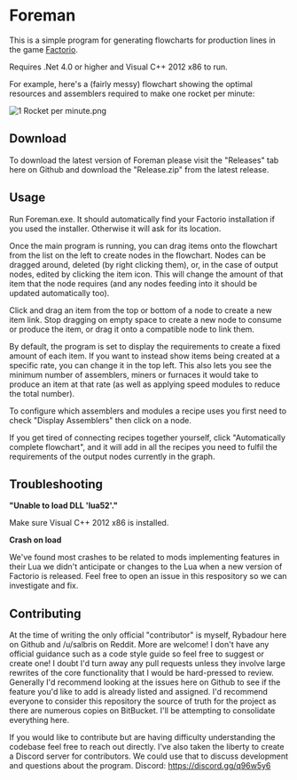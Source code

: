 # Foreman #

This is a simple program for generating flowcharts for production lines in the game [Factorio](https://www.factorio.com/).

Requires .Net 4.0 or higher and Visual C++ 2012 x86 to run.

For example, here's a (fairly messy) flowchart showing the optimal resources and assemblers required to make one rocket per minute:

![1 Rocket per minute.png](https://bitbucket.org/repo/ary6LR/images/1686665211-1%20Rocket%20per%20minute.png)

## Download ##

To download the latest version of Foreman please visit the "Releases" tab here on Github and download the "Release.zip" from the latest release.

## Usage ##

Run Foreman.exe. It should automatically find your Factorio installation if you used the installer. Otherwise it will ask for its location.

Once the main program is running, you can drag items onto the flowchart from the list on the left to create nodes in the flowchart. Nodes can be dragged around, deleted (by right clicking them), or, in the case of output nodes, edited by clicking the item icon. This will change the amount of that item that the node requires (and any nodes feeding into it should be updated automatically too).

Click and drag an item from the top or bottom of a node to create a new item link. Stop dragging on empty space to create a new node to consume or produce the item, or drag it onto a compatible node to link them.

By default, the program is set to display the requirements to create a fixed amount of each item. If you want to instead show items being created at a specific rate, you can change it in the top left. This also lets you see the minimum number of assemblers, miners or furnaces it would take to produce an item at that rate (as well as applying speed modules to reduce the total number).

To configure which assemblers and modules a recipe uses you first need to check "Display Assemblers" then click on a node.

If you get tired of connecting recipes together yourself, click "Automatically complete flowchart", and it will add in all the recipes you need to fulfil the requirements of the output nodes currently in the graph.

## Troubleshooting ##

**"Unable to load DLL 'lua52'."**

Make sure Visual C++ 2012 x86 is installed.

**Crash on load**

We've found most crashes to be related to mods implementing features in their Lua we didn't anticipate or changes to the Lua when a new version of Factorio is released. Feel free to open an issue in this respository so we can investigate and fix.

## Contributing ##

At the time of writing the only official "contributor" is myself, Rybadour here on Github and /u/salbris on Reddit. More are welcome! I don't have any official guidance such as a code style guide so feel free to suggest or create one! I doubt I'd turn away any pull requests unless they involve large rewrites of the core functionality that I would be hard-pressed to review. Generally I'd recommend looking at the issues here on Github to see if the feature you'd like to add is already listed and assigned. I'd recommend everyone to consider this repository the source of truth for the project as there are numerous copies on BitBucket. I'll be attempting to consolidate everything here.

If you would like to contribute but are having difficulty understanding the codebase feel free to reach out directly. I've also taken the liberty to create a Discord server for contributors. We could use that to discuss development and questions about the program. Discord: https://discord.gg/q96w5y6
